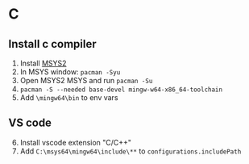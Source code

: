 # C

## Install c compiler

1. Install [MSYS2](https://github.com/msys2/msys2-installer/releases/download/2021-06-04/msys2-x86_64-20210604.exe)
2. In MSYS window: `pacman -Syu`
3. Open MSYS2 MSYS and run `pacman -Su`
4. `pacman -S --needed base-devel mingw-w64-x86_64-toolchain`
5. Add `\mingw64\bin` to env vars

## VS code
6. Install vscode extension "C/C++"
7. Add `C:\msys64\mingw64\include\**` to `configurations.includePath`
